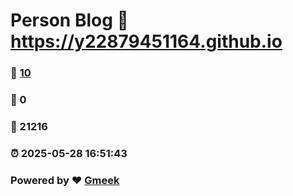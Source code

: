 # Person Blog :link: https://y22879451164.github.io 
### :page_facing_up: [10](https://y22879451164.github.io/tag.html) 
### :speech_balloon: 0 
### :hibiscus: 21216 
### :alarm_clock: 2025-05-28 16:51:43 
### Powered by :heart: [Gmeek](https://github.com/Meekdai/Gmeek)
